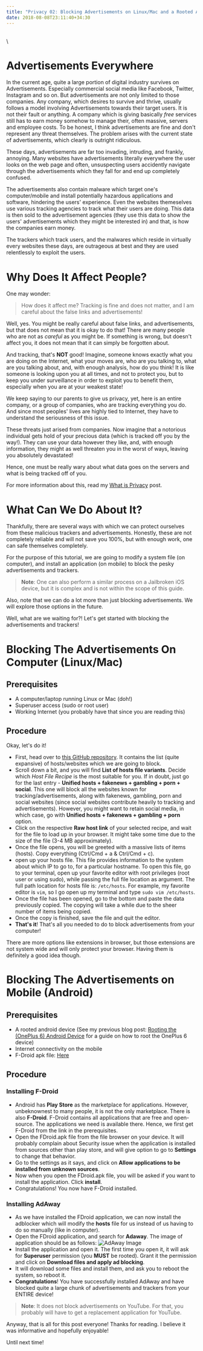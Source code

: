 ```yaml
---
title: "Privacy 02: Blocking Advertisements on Linux/Mac and a Rooted Android Device"
date: 2018-08-08T23:11:40+34:30
---
```


\
\

# Advertisements Everywhere

In the current age, quite a large portion of digital industry survives on Advertisements. Especially commercial social media like Facebook, Twitter, Instagram and so on. But advertisements are not only limited to those companies. Any company, which desires to survive and thrive, usually follows a model involving Advertisements towards their target users. It is not their fault or anything. A company which is giving basically _free_ services still has to earn money somehow to manage their, often massive, servers and employee costs. To be honest, I think advertisements are fine and don't represent any threat themselves. The problem arises with the current state of advertisements, which clearly is outright ridiculous.

These days, advertisements are far too invading, intruding, and frankly, annoying. Many websites have advertisements literally everywhere the user looks on the web page and often, unsuspecting users accidently navigate through the advertisements which they fall for and end up completely confused.

The advertisements also contain malware which target one's computer/mobile and install potentially hazardous applications and software, hindering the users' experience.
Even the websites themeselves use various tracking agencies to track what their users are doing. This data is then sold to the advertisement agencies (they use this data to show the users' advertisements which they might be interested in) and that, is how the companies earn money.

The trackers which track users, and the malwares which reside in virtually every websites these days, are outrageous at best and they are used relentlessly to exploit the users.

# Why Does It Affect People?

One may wonder:

> How does it affect me? Tracking is fine and does not matter, and I am careful about the false links and advertisements!

Well, yes. You might be really careful about false links, and advertisements, but that does not mean that it is okay to do that! There are many people who are not as _careful_ as you might be. If something is wrong, but doesn't affect you, it does not mean that it can simply be forgotten about.

And tracking, that's **NOT** good! Imagine, someone knows exactly what you are doing on the Internet, what your moves are, who are you talking to, what are you talking about, and, with enough analysis, how do you think! It is like someone is looking upon you at all times, and not to protect you, but to keep you under surveillance in order to exploit you to benefit them, especially when you are at your weakest state!

We keep saying to our parents to give us privacy, yet, here is an entire company, or a group of companies, who are tracking everything you do. And since most peoples' lives are highly tied to Internet, they have to understand the seriousness of this issue.

These threats just arised from companies. Now imagine that a notorious individual gets hold of your precious data (which is tracked off you by the way!). They can use your data however they like, and, with enough information, they might as well threaten you in the worst of ways, leaving you absolutely devastated!

Hence, one must be really wary about what data goes on the servers and what is being tracked off of you.

For more information about this, read my [What is Privacy](https://blog.electrux.me/posts/00.what-is-privacy) post.

# What Can We Do About It?

Thankfully, there are several ways with which we can protect ourselves from these malicious trackers and advertisements. Honestly, these are not completely reliable and will not save you 100%, but with enough work, one can safe themselves completely.

For the purpose of this tutorial, we are going to modify a system file (on computer), and install an application (on mobile) to block the pesky advertisements and trackers.

> **Note**: One can also perform a similar process on a Jailbroken iOS device, but it is complex and is not within the scope of this guide.

Also, note that we can do a lot more than just blocking advertisements. We will explore those options in the future.

Well, what are we waiting for?! Let's get started with blocking the advertisements and trackers!

# Blocking The Advertisements On Computer (Linux/Mac)

## Prerequisites

* A computer/laptop running Linux or Mac (doh!)
* Superuser access (sudo or root user)
* Working Internet (you probably have that since you are reading this)

## Procedure

Okay, let's do it!

* First, head over to [this GitHub repository](https://github.com/StevenBlack/hosts). It contains the list (quite expansive) of hosts/websites which we are going to block.
* Scroll down a bit, and you will find **List of hosts file variants**. Decide which _Host File Recipe_ is the most suitable for you. If in doubt, just go for the last entry - **Unified hosts + fakenews + gambling + porn + social**. This one will block all the websites known for tracking/advertisements, along with fakenews, gambling, porn and social websites (since social websites contribute heavily to tracking and advertisements). However, you might want to retain social media, in which case, go with **Unified hosts + fakenews + gambling + porn** option.
* Click on the respective **Raw host link** of your selected recipe, and wait for the file to load up in your browser. It might take some time due to the size of the file (3-4 MB approximately).
* Once the file opens, you will be greeted with a massive lists of items (hosts). Copy everything (Ctrl/Cmd + a & Ctrl/Cmd + c).
* open up your hosts file. This file provides information to the system about which IP to go to, for a particular hostname. To open this file, go to your terminal, open up your favorite editor with root privileges (root user or using sudo), while passing the full file location as argument. The full path location for hosts file is: `/etc/hosts`. For example, my favorite editor is `vim`, so I go open up my terminal and type `sudo vim /etc/hosts`.
* Once the file has been opened, go to the bottom and paste the data previously copied. The copying will take a while due to the sheer number of items being copied.
* Once the copy is finished, save the file and quit the editor.
* **That's it**! That's all you needed to do to block advertisements from your computer!

There are more options like extensions in browser, but those extensions are not system wide and will only protect your browser. Having them is definitely a good idea though.

# Blocking The Advertisements on Mobile (Android)

## Prerequisites

* A rooted android device (See my previous blog post: [Rooting the (OnePlus 6) Android Device](https://blog.electrux.me/posts/01.rooting-op6) for a guide on how to root the OnePlus 6 device)
* Internet connectivity on the mobile
* F-Droid apk file: [Here](https://f-droid.org/FDroid.apk)

## Procedure

### Installing F-Droid

* Android has **Play Store** as the marketplace for applications. However, unbeknownest to many people, it is not the only marketplace. There is also **F-Droid**. F-Droid contains all applications that are free and open-source. The applications we need is available there. Hence, we first get F-Droid from the link in the prerequisites.
* Open the FDroid.apk file from the file browser on your device. It will probably complain about Security issue when the application is installed from sources other than play store, and will give option to go to **Settings** to change that behavior.
* Go to the settings as it says, and click on **Allow applications to be installed from unknown sources**.
* Now when you open the FDroid.apk file, you will be asked if you want to install the application. Click **install**.
* Congratulations! You now have F-Droid installed.

### Installing AdAway

* As we have installed the FDroid application, we can now install the adblocker which will modify the **hosts** file for us instead of us having to do so manually (like in computer).
* Open the FDroid application, and search for **Adaway**. The image of application should be as follows: ![AdAway Image](https://f-droid.org/repo/icons-640/org.adaway.61.png)
* Install the application and open it. The first time you open it, it will ask for **Superuser** permission (you **MUST** be rooted). Grant it the permission and click on **Download files and apply ad blocking**.
* It will download some files and install them, and ask you to reboot the system, so reboot it.
* **Congratulations**! You have successfully installed AdAway and have blocked quite a large chunk of advertisements and trackers from your ENTIRE device!

> **Note**: It does not block advertisements on YouTube. For that, you probably will have to get a replacement application for YouTube.

Anyway, that is all for this post everyone! Thanks for reading. I believe it was informative and hopefully enjoyable!

Until next time!
